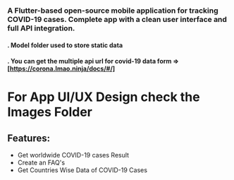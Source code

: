 ### A Flutter-based open-source mobile application for tracking COVID-19 cases. Complete app with a clean user interface and full API integration.
#### . Model folder used to store static data
#### . You can get the multiple api url for covid-19 data form => [https://corona.lmao.ninja/docs/#/] 

# For App UI/UX Design check the Images Folder

## Features:
- Get worldwide COVID-19 cases Result
- Create an FAQ's
- Get Countries Wise Data of COVID-19 Cases





